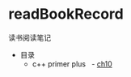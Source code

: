 # readBookRecord
读书阅读笔记
* 目录
   * c++ primer plus
        - [ch10](https://github.com/guduwangwei/readBookRecord/edit/master/README.md)
